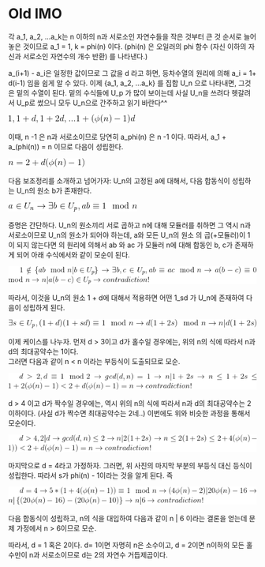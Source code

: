 # Old IMO #

각 a_1, a_2, ...a_k는 n 이하의 n과 서로소인 자연수들을 작은 것부터 큰 것 순서로 늘어놓은 것이므로 a_1 = 1, k = phi(n) 이다. (phi(n) 은
오일러의 phi 함수 (자신 이하의 자신과 서로소인 자연수의 개수 반환) 를 나타낸다.)

a_(i+1) - a_i은 일정한 값이므로 그 값을 d 라고 하면, 등차수열의 원리에 의해 a_i = 1+ d(i-1) 임을 쉽게 알 수 있다. 
이제 {a_1, a_2, ...a_k} 를 집합 U_n 으로 나타내면, 그것은 밑의 수열이 된다. 밑의 수식들에 U_p 가 많이 보이는데 
사실 U_n을 쓰려다 헷갈려서 U_p로 썼으니 모두 U_n으로 간주하고 읽기 바란다^^  

![1](/woorim/imgs/27_1.gif)

이때, n -1 은 n과 서로소이므로 당연히 a_phi(n) 은 n -1 이다. 따라서, a_1 + a_(phi(n)) = n 이므로 다음이 성립한다.

![3](/woorim/imgs/27_3.gif)

다음 보조정리를 소개하고 넘어가자: U_n의 고정된 a에 대해서, 다음 합동식이 성립하는 U_n의 원소 b가 존재한다.

![4](/woorim/imgs/27_4.gif)

증명은 간단하다. U_n의 원소끼리 서로 곱하고 n에 대해 모듈러를 취하면 그 역시 n과 서로소이므로 U_n의 원소가 되어야 하는데, a와 모든 U_n의 원소
의 곱(+모듈러)이 1 이 되지 않는다면 의 원리에 의해서 ab 와 ac 가 모듈러 n에 대해 합동인 b, c가 존재하게 되어 아래 수식에서와 같이 모순이 된다.

![5](/woorim/imgs/27_5.gif)

따라서, 이것을 U_n의 원소 1 + d에 대해서 적용하면 어떤 1_sd 가 U_n에 존재하여 다음이 성립하게 된다.

![6](/woorim/imgs/27_6.gif)

이제 케이스를 나누자. 먼저 d > 3이고 d가 홀수일 경우에는, 위의 n의 식에 따라서 n과 d의 최대공약수는 1이다.  
그러면 다음과 같이 n < n 이라는 부등식이 도출되므로 모순.

![7](/woorim/imgs/27_7.gif)

d > 4 이고 d가 짝수일 경우에는, 역시 위의 n의 식에 따라서 n과 d의 최대공약수는 2 이하이다. (사실 d가 짝수면 최대공약수는 2네..)
이번에도 위와 비슷한 과정을 통해서 모순이다.

![8](/woorim/imgs/27_8.gif)

마지막으로 d = 4라고 가정하자. 그러면, 위 사진의 마지막 부분의 부등식 대신 등식이 성립한다. 따라서 s가 phi(n) - 1이라는 것을 알게 된다. 즉 

![9](/woorim/imgs/27_9.gif)

다음 합동식이 성립하고, n의 식을 대입하여 다음과 같이 n | 6 이라는 결론을 얻는데 문제 가정에서 n > 6이므로 모순.

따라서, d = 1 혹은 2이다. d= 1이면 자명히 n은 소수이고, d = 2이면 n이하의 모든 홀수만이 n과 서로소이므로 d는 2의 자연수 거듭제곱이다.

